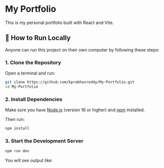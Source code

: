 # My Portfolio

This is my personal portfolio built with React and Vite.

## 🚀 How to Run Locally

Anyone can run this project on their own computer by following these steps:

### 1. Clone the Repository

Open a terminal and run:

```sh
git clone https://github.com/kprabhasreddy/My-Portfolio.git
cd My-Portfolio
```

### 2. Install Dependencies

Make sure you have [Node.js](https://nodejs.org/) (version 16 or higher) and [npm](https://www.npmjs.com/) installed.

Then run:

```sh
npm install
```

### 3. Start the Development Server

```sh
npm run dev
```

You will see output like:
